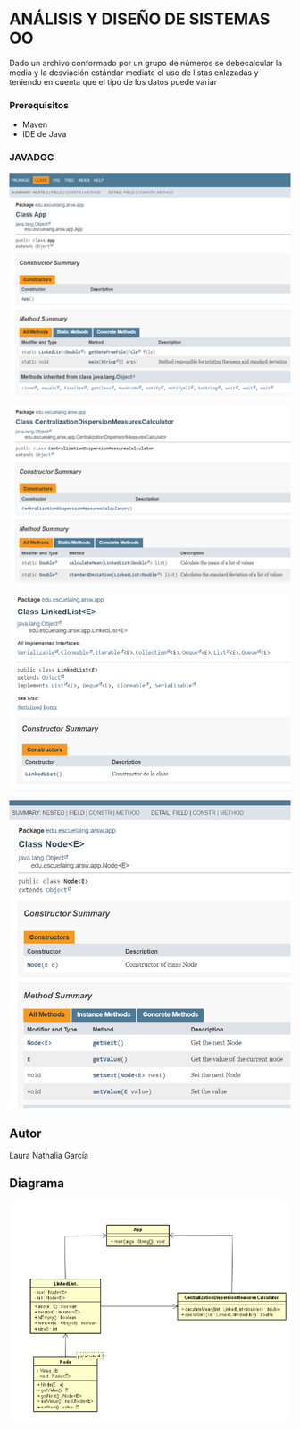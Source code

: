 #  ANÁLISIS Y DISEÑO DE SISTEMAS OO

Dado un archivo conformado por un grupo de números se debecalcular la media y la desviación estándar mediate el uso de listas enlazadas y teniendo en cuenta que el tipo de los datos puede variar 


### Prerequisitos

* Maven
* IDE de Java



### JAVADOC

![documentacion1](https://github.com/lrn000/Taller2/blob/main/tallerARSW/Imagenes/documentacion1.png)

![documentacion2](https://github.com/lrn000/Taller2/blob/main/tallerARSW/Imagenes/documentacion2.png)

![documentacion3](https://github.com/lrn000/Taller2/blob/main/tallerARSW/Imagenes/documentacion3.png)

![documentacion4](https://github.com/lrn000/Taller2/blob/main/tallerARSW/Imagenes/documentacion4.png)

## Autor

Laura Nathalia García




## Diagrama

![diagramaC2](https://github.com/lrn000/Taller2/blob/main/tallerARSW/Imagenes/diagramaC2.png)
